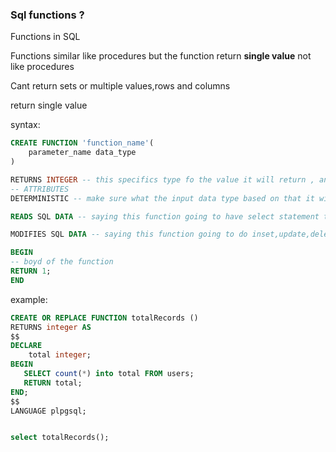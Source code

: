 ### Sql functions ?

Functions in SQL

Functions similar like procedures but the function return **single value** not like procedures

Cant return sets or multiple values,rows and columns

return single value

syntax:

```sql
CREATE FUNCTION 'function_name'(
    parameter_name data_type
)

RETURNS INTEGER -- this specifics type fo the value it will return , any other data types in psql
-- ATTRIBUTES
DETERMINISTIC -- make sure what the input data type based on that it will return same data type

READS SQL DATA -- saying this function going to have select statement to read some data

MODIFIES SQL DATA -- saying this function going to do inset,update,delete in rows

BEGIN
-- boyd of the function
RETURN 1;
END

```

example:

```sql
CREATE OR REPLACE FUNCTION totalRecords ()
RETURNS integer AS
$$
DECLARE
	total integer;
BEGIN
   SELECT count(*) into total FROM users;
   RETURN total;
END;
$$
LANGUAGE plpgsql;


select totalRecords();


```
